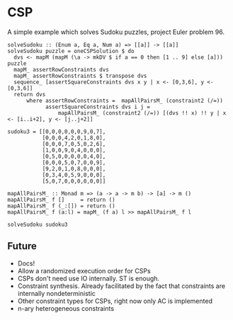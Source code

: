 # CSP

A simple example which solves Sudoku puzzles, project Euler problem 96.

    solveSudoku :: (Enum a, Eq a, Num a) => [[a]] -> [[a]]
    solveSudoku puzzle = oneCSPSolution $ do
      dvs <- mapM (mapM (\a -> mkDV $ if a == 0 then [1 .. 9] else [a])) puzzle
      mapM_ assertRowConstraints dvs
      mapM_ assertRowConstraints $ transpose dvs
      sequence_ [assertSquareConstraints dvs x y | x <- [0,3,6], y <- [0,3,6]]
      return dvs
          where assertRowConstraints =  mapAllPairsM_ (constraint2 (/=))
                assertSquareConstraints dvs i j = 
                    mapAllPairsM_ (constraint2 (/=)) [(dvs !! x) !! y | x <- [i..i+2], y <- [j..j+2]]

    sudoku3 = [[0,0,0,0,0,0,9,0,7],
               [0,0,0,4,2,0,1,8,0],
               [0,0,0,7,0,5,0,2,6],
               [1,0,0,9,0,4,0,0,0],
               [0,5,0,0,0,0,0,4,0],
               [0,0,0,5,0,7,0,0,9],
               [9,2,0,1,0,8,0,0,0],
               [0,3,4,0,5,9,0,0,0],
               [5,0,7,0,0,0,0,0,0]]

    mapAllPairsM_ :: Monad m => (a -> a -> m b) -> [a] -> m ()
    mapAllPairsM_ f []     = return ()
    mapAllPairsM_ f (_:[]) = return ()
    mapAllPairsM_ f (a:l) = mapM_ (f a) l >> mapAllPairsM_ f l

    solveSudoku sudoku3

## Future

 - Docs!
 - Allow a randomized execution order for CSPs
 - CSPs don't need use IO internally. ST is enough.
 - Constraint synthesis. Already facilitated by the fact that
   constraints are internally nondeterministic
 - Other constraint types for CSPs, right now only AC is implemented
 - n-ary heterogeneous constraints 
